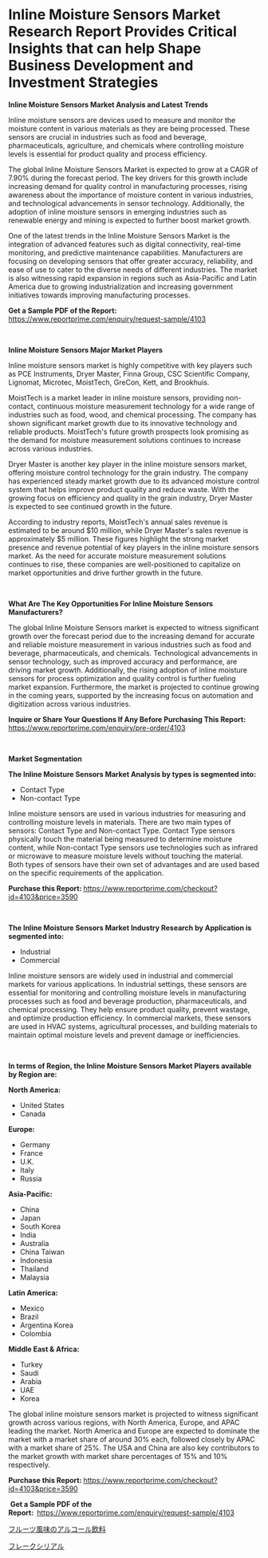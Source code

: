 <p><h1>Inline Moisture Sensors Market Research Report Provides Critical Insights that can help Shape Business Development and Investment Strategies</h1></p><p><strong>Inline Moisture Sensors Market Analysis and Latest Trends</strong></p>
<p><p>Inline moisture sensors are devices used to measure and monitor the moisture content in various materials as they are being processed. These sensors are crucial in industries such as food and beverage, pharmaceuticals, agriculture, and chemicals where controlling moisture levels is essential for product quality and process efficiency.</p><p>The global Inline Moisture Sensors Market is expected to grow at a CAGR of 7.90% during the forecast period. The key drivers for this growth include increasing demand for quality control in manufacturing processes, rising awareness about the importance of moisture content in various industries, and technological advancements in sensor technology. Additionally, the adoption of inline moisture sensors in emerging industries such as renewable energy and mining is expected to further boost market growth.</p><p>One of the latest trends in the Inline Moisture Sensors Market is the integration of advanced features such as digital connectivity, real-time monitoring, and predictive maintenance capabilities. Manufacturers are focusing on developing sensors that offer greater accuracy, reliability, and ease of use to cater to the diverse needs of different industries. The market is also witnessing rapid expansion in regions such as Asia-Pacific and Latin America due to growing industrialization and increasing government initiatives towards improving manufacturing processes.</p></p>
<p><strong>Get a Sample PDF of the Report:&nbsp;</strong> <a href="https://www.reportprime.com/enquiry/request-sample/4103">https://www.reportprime.com/enquiry/request-sample/4103</a></p>
<p>&nbsp;</p>
<p><strong>Inline Moisture Sensors Major Market Players</strong></p>
<p><p>Inline moisture sensors market is highly competitive with key players such as PCE Instruments, Dryer Master, Finna Group, CSC Scientific Company, Lignomat, Microtec, MoistTech, GreCon, Kett, and Brookhuis. </p><p>MoistTech is a market leader in inline moisture sensors, providing non-contact, continuous moisture measurement technology for a wide range of industries such as food, wood, and chemical processing. The company has shown significant market growth due to its innovative technology and reliable products. MoistTech's future growth prospects look promising as the demand for moisture measurement solutions continues to increase across various industries.</p><p>Dryer Master is another key player in the inline moisture sensors market, offering moisture control technology for the grain industry. The company has experienced steady market growth due to its advanced moisture control system that helps improve product quality and reduce waste. With the growing focus on efficiency and quality in the grain industry, Dryer Master is expected to see continued growth in the future.</p><p>According to industry reports, MoistTech's annual sales revenue is estimated to be around $10 million, while Dryer Master's sales revenue is approximately $5 million. These figures highlight the strong market presence and revenue potential of key players in the inline moisture sensors market. As the need for accurate moisture measurement solutions continues to rise, these companies are well-positioned to capitalize on market opportunities and drive further growth in the future.</p></p>
<p>&nbsp;</p>
<p><strong>What Are The Key Opportunities For Inline Moisture Sensors Manufacturers?</strong></p>
<p><p>The global Inline Moisture Sensors market is expected to witness significant growth over the forecast period due to the increasing demand for accurate and reliable moisture measurement in various industries such as food and beverage, pharmaceuticals, and chemicals. Technological advancements in sensor technology, such as improved accuracy and performance, are driving market growth. Additionally, the rising adoption of inline moisture sensors for process optimization and quality control is further fueling market expansion. Furthermore, the market is projected to continue growing in the coming years, supported by the increasing focus on automation and digitization across various industries.</p></p>
<p><strong>Inquire or Share Your Questions If Any Before Purchasing This Report:</strong> <a href="https://www.reportprime.com/enquiry/pre-order/4103">https://www.reportprime.com/enquiry/pre-order/4103</a></p>
<p>&nbsp;</p>
<p><strong>Market Segmentation</strong></p>
<p><strong>The Inline Moisture Sensors Market Analysis by types is segmented into:</strong></p>
<p><ul><li>Contact Type</li><li>Non-contact Type</li></ul></p>
<p><p>Inline moisture sensors are used in various industries for measuring and controlling moisture levels in materials. There are two main types of sensors: Contact Type and Non-contact Type. Contact Type sensors physically touch the material being measured to determine moisture content, while Non-contact Type sensors use technologies such as infrared or microwave to measure moisture levels without touching the material. Both types of sensors have their own set of advantages and are used based on the specific requirements of the application.</p></p>
<p><strong>Purchase this Report:&nbsp;</strong><a href="https://www.reportprime.com/checkout?id=4103&price=3590">https://www.reportprime.com/checkout?id=4103&price=3590</a></p>
<p>&nbsp;</p>
<p><strong>The Inline Moisture Sensors Market Industry Research by Application is segmented into:</strong></p>
<p><ul><li>Industrial</li><li>Commercial</li></ul></p>
<p><p>Inline moisture sensors are widely used in industrial and commercial markets for various applications. In industrial settings, these sensors are essential for monitoring and controlling moisture levels in manufacturing processes such as food and beverage production, pharmaceuticals, and chemical processing. They help ensure product quality, prevent wastage, and optimize production efficiency. In commercial markets, these sensors are used in HVAC systems, agricultural processes, and building materials to maintain optimal moisture levels and prevent damage or inefficiencies.</p></p>
<p>&nbsp;</p>
<p><strong>In terms of Region, the Inline Moisture Sensors Market Players available by Region are:</strong></p>
<p>
    <p> <strong> North America: </strong>
        <ul>
            <li>United States</li>
            <li>Canada</li>
        </ul>
        </p> 
    <p> <strong> Europe: </strong>
        <ul>
            <li>Germany</li>
            <li>France</li>
            <li>U.K.</li>
            <li>Italy</li>
            <li>Russia</li>
        </ul>
        </p> 
    <p> <strong> Asia-Pacific: </strong>
        <ul>
            <li>China</li>
            <li>Japan</li>
            <li>South Korea</li>
            <li>India</li>
            <li>Australia</li>
            <li>China Taiwan</li>
            <li>Indonesia</li>
            <li>Thailand</li>
            <li>Malaysia</li>
        </ul>
        </p> 
    <p> <strong> Latin America: </strong>
        <ul>
            <li>Mexico</li>
            <li>Brazil</li>
            <li>Argentina Korea</li>
            <li>Colombia</li>
        </ul>
        </p> 
    <p> <strong> Middle East & Africa: </strong>
        <ul>
            <li>Turkey</li>
            <li>Saudi</li>
            <li>Arabia</li>
            <li>UAE</li>
            <li>Korea</li>
        </ul>
    </p>
    </p>
<p><p>The global inline moisture sensors market is projected to witness significant growth across various regions, with North America, Europe, and APAC leading the market. North America and Europe are expected to dominate the market with a market share of around 30% each, followed closely by APAC with a market share of 25%. The USA and China are also key contributors to the market growth with market share percentages of 15% and 10% respectively.</p></p>
<p><strong>Purchase this Report: </strong><a href="https://www.reportprime.com/checkout?id=4103&price=3590">https://www.reportprime.com/checkout?id=4103&price=3590</a></p>
<p>&nbsp;<strong>Get a Sample PDF of the Report:&nbsp;&nbsp;</strong><a href="https://www.reportprime.com/enquiry/request-sample/4103">https://www.reportprime.com/enquiry/request-sample/4103</a></p>
<p><strong></strong></p>
<p><p><a href="https://medium.com/@skyleridges76856/%E6%9E%9C%E5%AE%9F%E9%A2%A8%E5%91%B3%E3%81%AE%E3%82%A2%E3%83%AB%E3%82%B3%E3%83%BC%E3%83%AB%E9%A3%B2%E6%96%99%E5%B8%82%E5%A0%B4%E3%81%AE%E5%88%86%E6%9E%90-%E3%82%B0%E3%83%AD%E3%83%BC%E3%83%90%E3%83%AB%E7%94%A3%E6%A5%AD%E3%81%AE%E8%A6%8B%E9%80%9A%E3%81%97%E3%81%A8%E4%BA%88%E6%B8%AC-2024%E5%B9%B4%E3%81%8B%E3%82%892031%E5%B9%B4-1b0cafff6953">フルーツ風味のアルコール飲料</a></p><p><a href="https://medium.com/@lauriank/%E3%83%95%E3%83%AC%E3%83%BC%E3%82%AF%E3%82%B7%E3%83%AA%E3%82%A2%E3%83%AB%E5%B8%82%E5%A0%B4%E8%AA%BF%E6%9F%BB%E3%83%AC%E3%83%9D%E3%83%BC%E3%83%88-%E3%81%9D%E3%81%AE%E6%AD%B4%E5%8F%B2%E3%81%8A%E3%82%88%E3%81%B32031%E5%B9%B4%E3%81%BE%E3%81%A7%E3%81%AE%E4%BA%88%E6%B8%AC-8c55a2be8823">フレークシリアル</a></p></p>